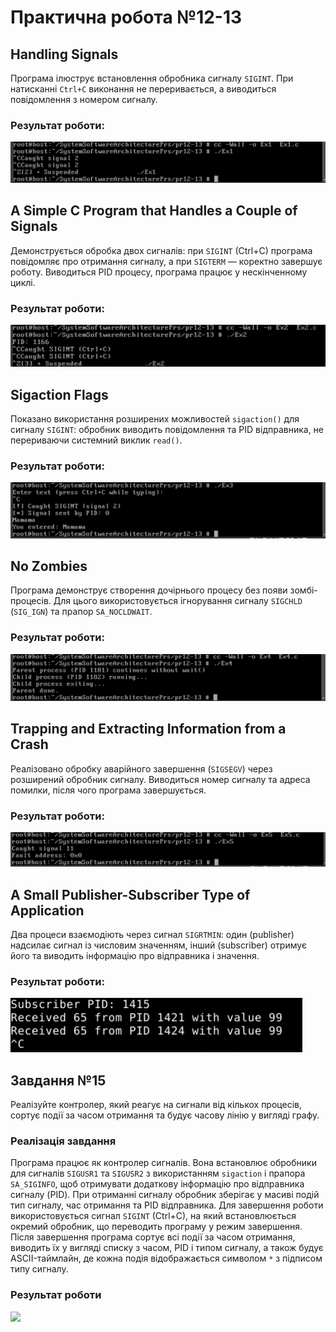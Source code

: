 # Практична робота №12-13
## Handling Signals
Програма ілюструє встановлення обробника сигналу `SIGINT`. При натисканні `Ctrl+C` виконання не переривається, а виводиться повідомлення з номером сигналу.
### Результат роботи:
![](images/1.png)

## A Simple C Program that Handles a Couple of Signals
Демонструється обробка двох сигналів: при `SIGINT` (Ctrl+C) програма повідомляє про отримання сигналу, а при `SIGTERM` — коректно завершує роботу. Виводиться PID процесу, програма працює у нескінченному циклі.
### Результат роботи:
![](images/2.png)

## Sigaction Flags
Показано використання розширених можливостей `sigaction()` для сигналу `SIGINT`: обробник виводить повідомлення та PID відправника, не перериваючи системний виклик `read()`.
### Результат роботи:
![](images/3.png)

## No Zombies
Програма демонструє створення дочірнього процесу без появи зомбі-процесів. Для цього використовується ігнорування сигналу `SIGCHLD` (`SIG_IGN`) та прапор `SA_NOCLDWAIT`.
### Результат роботи:
![](images/4.png)

## Trapping and Extracting Information from a Crash
Реалізовано обробку аварійного завершення (`SIGSEGV`) через розширений обробник сигналу. Виводиться номер сигналу та адреса помилки, після чого програма завершується.
### Результат роботи:
![](images/5.png)

## A Small Publisher-Subscriber Type of Application
Два процеси взаємодіють через сигнал `SIGRTMIN`: один (publisher) надсилає сигнал із числовим значенням, інший (subscriber) отримує його та виводить інформацію про відправника і значення.
### Результат роботи:
![](images/6.png)

## Завдання №15
Реалізуйте контролер, який реагує на сигнали від кількох процесів, сортує події за часом отримання та будує часову лінію у вигляді графу.

### Реалізація завдання
Програма працює як контролер сигналів. Вона встановлює обробники для сигналів `SIGUSR1` та `SIGUSR2` з використанням `sigaction` і прапора `SA_SIGINFO`, щоб отримувати додаткову інформацію про відправника сигналу (PID). При отриманні сигналу обробник зберігає у масиві подій тип сигналу, час отримання та PID відправника. Для завершення роботи використовується сигнал `SIGINT` (Ctrl+C), на який встановлюється окремий обробник, що переводить програму у режим завершення. Після завершення програма сортує всі події за часом отримання, виводить їх у вигляді списку з часом, PID і типом сигналу, а також будує ASCII-таймлайн, де кожна подія відображається символом `*` з підписом типу сигналу.

### Результат роботи
![](images/7.png)